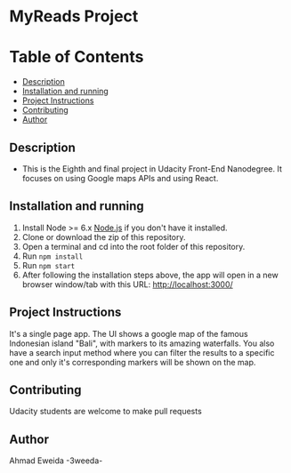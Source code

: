 MyReads Project
===============================

# Table of Contents

* [Description](#description)
* [Installation and running](#installation-and-running)
* [Project Instructions](#project-instructions)
* [Contributing](#contributing)
* [Author](#author)

## Description

* This is the Eighth and final project in Udacity Front-End Nanodegree. It focuses on using Google maps APIs and using React.

## Installation and running

1. Install Node >= 6.x [Node.js](https://nodejs.org/en/) if you don't have it installed.
2. Clone or download the zip of this repository.
3. Open a terminal and cd into the root folder of this repository.
4. Run ```npm install```
5. Run ```npm start```
6. After following the installation steps above, the app will open in a new browser window/tab with this URL: [http://localhost:3000/](http://localhost:3000/)

## Project Instructions

It's a single page app. The UI shows a google map of the famous Indonesian island "Bali", with markers to its amazing waterfalls. You also have a search input method where you can filter the results to a specific one and only it's corresponding markers will be shown on the map.

## Contributing

Udacity students are welcome to make pull requests

## Author

Ahmad Eweida -3weeda-
